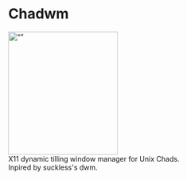 # Chadwm
<img src="https://en.meming.world/images/en/1/18/Giga_Chad.jpg" width="220" height="247" alt= “”>
<br>
X11 dynamic tilling window manager for Unix Chads.<br />
Inpired by suckless's dwm.

